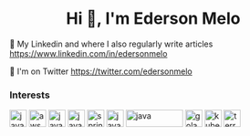 <h1 align="center">Hi 👋, I'm Ederson Melo</h1>

 💙	My Linkedin and where I also regularly write articles https://www.linkedin.com/in/edersonmelo
 
 💬 I'm on Twitter https://twitter.com/edersonmelo
 
<h3 align="left">Interests</h3>
<p align="left">
  <img src="https://www.vectorlogo.zone/logos/microsoft_azure/microsoft_azure-icon.svg" alt="java" width="30" height="30"/>
  <img src="https://www.vectorlogo.zone/logos/amazon_aws/amazon_aws-icon.svg" alt="aws" width="30" height="30"/>
  <img src="https://www.vectorlogo.zone/logos/google/google-icon.svg" alt="java" width="30" height="30"/>
  <img src="https://www.vectorlogo.zone/logos/java/java-icon.svg" alt="java" width="30" height="30"/>
  <img src="https://www.vectorlogo.zone/logos/springio/springio-icon.svg" alt="spring" width="30" height="30"/>
  <img src="https://www.vectorlogo.zone/logos/javascript/javascript-icon.svg" alt="java" width="30" height="30"/>
  <img src="https://www.vectorlogo.zone/logos/dotnet/dotnet-horizontal.svg" alt="java" width="100" height="30"/>
  <img src="https://www.vectorlogo.zone/logos/golang/golang-icon.svg" alt="golang" width="30" height="30"/>
  <img src="https://www.vectorlogo.zone/logos/kubernetes/kubernetes-icon.svg" alt="kubernetes" width="30" height="30"/>
  <img src="https://www.vectorlogo.zone/logos/terraformio/terraformio-icon.svg" alt="terraform" width="30" height="30"/>
</p>


